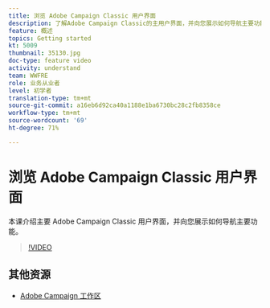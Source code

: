 ```yaml
---
title: 浏览 Adobe Campaign Classic 用户界面
description: 了解Adobe Campaign Classic的主用户界面，并向您展示如何导航主要功能。
feature: 概述
topics: Getting started
kt: 5009
thumbnail: 35130.jpg
doc-type: feature video
activity: understand
team: WWFRE
role: 业务从业者
level: 初学者
translation-type: tm+mt
source-git-commit: a16eb6d92ca40a1188e1ba6730bc28c2fb8358ce
workflow-type: tm+mt
source-wordcount: '69'
ht-degree: 71%

---
```



# 浏览 Adobe Campaign Classic 用户界面

本课介绍主要 Adobe Campaign Classic 用户界面，并向您展示如何导航主要功能。

>[!VIDEO](https://video.tv.adobe.com/v/35130?quality=12)

## 其他资源

* [Adobe Campaign 工作区](https://docs.adobe.com/content/help/zh-Hans/campaign-classic/using/getting-started/starting-with-adobe-campaign/adobe-campaign-workspace.html)
